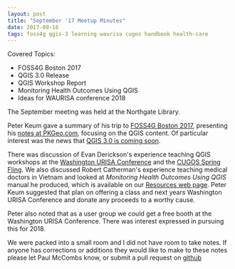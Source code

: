 ```yaml
---
layout: post
title: "September '17 Meetup Minutes"
date: 2017-09-16
tags: foss4g qgis-3 learning waurisa cugos handbook health-care
---
```


Covered Topics:
* FOSS4G Boston 2017
* QGIS 3.0 Release
* QGIS Workshop Report
* Monitoring Health Outcomes Using QGIS
* Ideas for WAURISA conference 2018

The September meeting was held at the Northgate Library.

Peter Keum gave a summary of his trip to [FOSS4G Boston 2017](http://2017.foss4g.org/), presenting his [notes at PKGeo.com](http://pkgeo.com/2017-09-10-summaryFOSS4G/), focusing on the QGIS content.
Of particular interest was the news that [QGIS 3.0 is coming soon](http://www.digital-geography.com/short-announcement-qgis-3-0-is-on-its-way/).

There was discussion of Evan Derickson's experience teaching QGIS workshops at the [Washington URISA Conference](http://www.waurisa.org/conferences/2017_Conference_Index.php) and the [CUGOS Spring Fling](http://cugos.org/2017-spring-fling/).
We also discussed Robert Catherman's experience teaching medical doctors in Vietnam and looked at _Monitoring Health Outcomes Using QGIS_ manual he produced, which is available on our [Resources web page](/resources.html).
Peter Keum suggested that plan on offering a class and next years Washington URISA Conference and donate any proceeds to a worthy cause.

Peter also noted that as a user group we could get a free booth at the Washington URISA Conference.
There was interest expressed in pursuing this for 2018.

We were packed into a small room and I did not have room to take notes. If anyone has corrections or additions they would like to make to these notes please let Paul McCombs know, or submit a pull request on [github](https://github.com/psqgis/psqgis.github.io)
